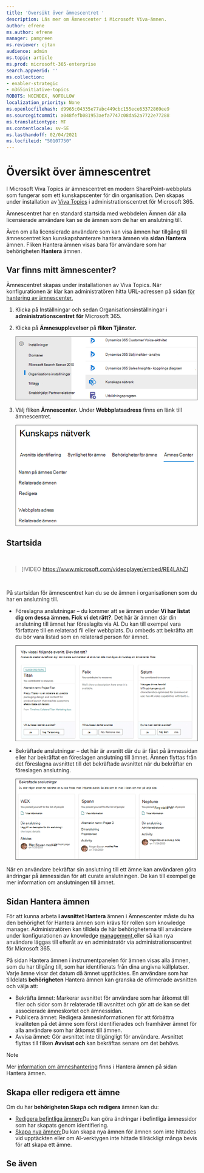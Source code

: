 ```yaml
---
title: 'Översikt över ämnescentret '
description: Läs mer om Ämnescenter i Microsoft Viva-ämnen.
author: efrene
ms.author: efrene
manager: pamgreen
ms.reviewer: cjtan
audience: admin
ms.topic: article
ms.prod: microsoft-365-enterprise
search.appverid: ''
ms.collection:
- enabler-strategic
- m365initiative-topics
ROBOTS: NOINDEX, NOFOLLOW
localization_priority: None
ms.openlocfilehash: d9965c04335e77abc449cbc155ece63372869ee9
ms.sourcegitcommit: a048fefb081953aefa7747c08da52a7722e77288
ms.translationtype: MT
ms.contentlocale: sv-SE
ms.lasthandoff: 02/04/2021
ms.locfileid: "50107750"
---
```

# <a name="topic-center-overview"></a>Översikt över ämnescentret


I Microsoft Viva Topics är ämnescentret en modern SharePoint-webbplats som fungerar som ett kunskapscenter för din organisation. Den skapas under installation av [Viva Topics](set-up-topic-experiences.md) i administrationscentret för Microsoft 365.

Ämnescentret har en standard startsida med webbdelen Ämnen där alla licensierade användare kan se de ämnen som de har en anslutning till. 

Även om alla licensierade användare som kan visa ämnen har tillgång till ämnescentret kan kunskapshanterare hantera ämnen via **sidan Hantera** ämnen. Fliken Hantera ämnen visas bara för användare som har behörigheten **Hantera** ämnen. 

## <a name="where-is-my-topic-center"></a>Var finns mitt ämnescenter?

Ämnescentret skapas under installationen av Viva Topics. När konfigurationen är klar kan administratören hitta URL-adressen på sidan [för hantering av ämnescenter.](https://docs.microsoft.com/microsoft-365/knowledge/topic-experiences-administration#to-access-topics-management-settings)


1. Klicka på Inställningar och sedan Organisationsinställningar i **administrationscentret** **för** Microsoft 365.
2. Klicka på **Ämnesupplevelser** på **fliken Tjänster.**

    ![Koppla samman personer med kunskap](../media/admin-org-knowledge-options-completed.png) </br>

3. Välj fliken **Ämnescenter.** Under **Webbplatsadress** finns en länk till ämnescentret.

    ![knowledge-network-settings](../media/knowledge-network-settings-topic-center.png) </br>



## <a name="home-page"></a>Startsida

</br>

> [!VIDEO https://www.microsoft.com/videoplayer/embed/RE4LAhZ]  

</br>


På startsidan för ämnescentret kan du se de ämnen i organisationen som du har en anslutning till.

- Föreslagna anslutningar – du kommer att se ämnen under **Vi har listat dig om dessa ämnen. Fick vi det rätt?**. Det här är ämnen där din anslutning till ämnet har föreslagits via AI. Du kan till exempel vara författare till en relaterad fil eller webbplats. Du ombeds att bekräfta att du bör vara listad som en relaterad person för ämnet.

   ![Föreslagna anslutningar](../media/knowledge-management/my-topics.png) </br>
 
- Bekräftade anslutningar – det här är avsnitt där du är fäst på ämnessidan eller har bekräftat en föreslagen anslutning till ämnet. Ämnen flyttas från det föreslagna avsnittet till det bekräftade avsnittet när du bekräftar en föreslagen anslutning.
 
   ![Bekräftade ämnen](../media/knowledge-management/my-topics-confirmed.png) </br>

När en användare bekräftar sin anslutning till ett ämne kan användaren göra ändringar på ämnessidan för att curate anslutningen. De kan till exempel ge mer information om anslutningen till ämnet.


## <a name="manage-topics-page"></a>Sidan Hantera ämnen

För att kunna arbeta **i avsnittet Hantera** ämnen i  Ämnescenter måste du ha den behörighet för Hantera ämnen som krävs för rollen som knowledge manager. Administratören kan tilldela de här behörigheterna till användare under [](topic-experiences-knowledge-rules.md) konfigurationen av knowledge [management,](set-up-topic-experiences.md)eller så kan nya användare läggas till efteråt av en administratör via administrationscentret för Microsoft 365.

På sidan Hantera ämnen i instrumentpanelen för ämnen visas alla ämnen, som du har tillgång till, som har identifierats från dina angivna källplatser. Varje ämne visar det datum då ämnet upptäcktes. En användare som har tilldelats **behörigheten** Hantera ämnen kan granska de ofirmerade avsnitten och välja att:
- Bekräfta ämnet: Markerar avsnittet för användare som har åtkomst till filer och sidor som är relaterade till avsnittet och gör att de kan se det associerade ämneskortet och ämnessidan.
- Publicera ämnet: Redigera ämnesinformationen för att förbättra kvaliteten på det ämne som först identifierades och framhäver ämnet för alla användare som har åtkomst till ämnen. 
- Avvisa ämnet: Gör avsnittet inte tillgängligt för användare. Avsnittet flyttas till fliken **Avvisat och** kan bekräftas senare om det behövs. 

> [!Note] 
> Mer [information om ämneshantering](manage-topics.md) finns i Hantera ämnen på sidan Hantera ämnen.


## <a name="create-or-edit-a-topic"></a>Skapa eller redigera ett ämne

Om du har **behörigheten Skapa och redigera** ämnen kan du:

- [Redigera befintliga ämnen:](edit-a-topic.md)Du kan göra ändringar i befintliga ämnessidor som har skapats genom identifiering.
- [Skapa nya ämnen:](create-a-topic.md)Du kan skapa nya ämnen för ämnen som inte hittades vid upptäckten eller om AI-verktygen inte hittade tillräckligt många bevis för att skapa ett ämne.






## <a name="see-also"></a>Se även



  






